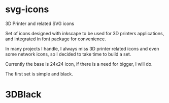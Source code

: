 # svg-icons
3D Printer and related SVG icons

Set of icons designed with inkscape to be used for 3D printers applications, and integrated in font package for convenience.

In many projects I handle, I always miss 3D printer related icons and even some network icons, so I decided to take time to build a set. 

Currently the base is 24x24 icon, if there is a need for bigger, I will do.   

The first set is simple and black.

# 3DBlack
